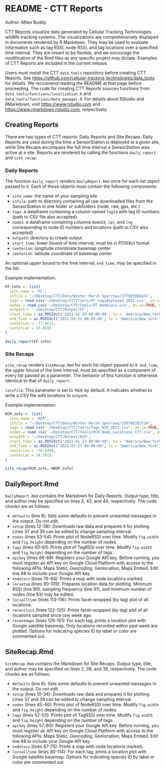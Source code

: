 # README - CTT Reports

Author: Miles Buddy

CTT Reports visualize data generated by Cellular Tracking Technologies wildlife tracking systems. The visualizations are comprehensively displayed in documents
rendered by R Markdown. They may be used to evaluate information such as tag RSSI, node RSSI, and tag locations over a specified time interval. They are meant to
be flexible, and we encourage the modification of the Rmd files as any specific project may dictate. Examples of CTT Reports are included in the current release.

Users must install the CTT ```data_tools``` repository before creating CTT Reports. See https://github.com/cellular-tracking-technologies/data_tools for details. We
reccomend reading the README at that page before proceeding. The code for creating CTT Reports sources functions from ```data_tools/functions/localization.R``` and 
```data_tools/functions/data_manager.R```. For details about RStudio and RMarkdown, visit https://www.rstudio.com and https://www.rmarkdown.rstudio.com, respectively.



## Creating Reports

There are two types of CTT reports: Daily Reports and Site Recaps. Daily Reports are used during the time a SensorStation is deployed at a given site, while 
Site Recaps encompass the full time interval a SensorStation was active at a site. Reports are rendered by calling the functions ```daily_report``` and 
```site_recap```.

### Daily Reports

The function ```daily_report``` renders ```DailyReport.Rmd``` once for each list object passed to it. Each of these objects must contain the following components:

* ```site_name```: the name of your sampling site
* ```infile```: path to directory containing all raw downloaded files from the SensorStation in one folder or subfolders (node, raw, gps, etc.)
* ```tags```: a dataframe containing a column named ```TagId``` with tag ID numbers (path to CSV file also accepted) 
* ```nodes```: a dataframe containing columns ```NodeId```, ```lat```, and ```lng``` corresponding to node ID numbers and locations (path to CSV also accepted)
* ```outpath```: directory to create output
* ```start_time```: lower bound of time interval, must be in POSIXct format
* ```centerLon```: longitude coordinate basemap center
* ```centerLat```: latitude coordinate of basemap center

An optional upper bound to the time interval, ```end_time```, may be specified in the list. 

Example implementation:
```r
FF.info <- list(
  site_name = 'FF',
  infile = '~/Desktop/CTT/Data/Winter Marsh Sparrows/277805DD663C',
  tags = read.csv('~/Desktop/CTT/Tools/FF_tagsdeployed_2021.csv', as.is=TRUE, na.strings = c('NA', "")),
  nodes = read.csv('~/Desktop/CTT/Tools/FF_NodeLocs.csv', as.is=TRUE, na.strings=c("NA", "")),
  outpath = '~/Desktop/CTT/Output/FF',
  start_time = as.POSIXct('2021-02-28 00:00:00', tz = 'America/New_York'),
  end_time = as.POSIXct('2021-03-31 08:00:00', tz = 'America/New_York'), # optional
  centerLon = -77.9615,
  centerLat = 33.8835
)

daily_report(FF.info)
```

### Site Recaps

```site_recap``` renders ```SiteRecap.Rmd``` for each list object passed to it. ```end_time```, the upper bound of the time interval, must be specified as a component
of every list passed as a parameter. The behavior of this function is otherwise identical to that of ```daily_report```. 


```locsfile```: This parameter is set to ```TRUE``` by default. It indicates whether to write a CSV file with locations to ```outpath```.

Example implementation:
```r
RCR.info <- list(
  site_name = 'RCR',
  infile = "~/Desktop/CTT/Data/Winter Marsh Sparrows/32D74E282514",
  tags = read.csv("~/Desktop/CTT/Tools/Tags_RCR_2021.csv", as.is=TRUE, na.strings=c("NA", "")),
  nodes = read.csv('~/Desktop/CTT/Tools/RCR_Node_Locations_CTT.csv', as.is=TRUE, na.strings=c("NA", "")),
  outpath = '~/Desktop/CTT/Output/RCR',
  start_time = as.POSIXct("2021-01-13 00:00:00", tz = "America/New_York"),
  end_time = as.POSIXct("2021-02-27 00:00:00", tz = "America/New_York"),
  centerLon = -76.6369,
  centerLat = 34.7015
)

site_recap(RCR.info, HBSP.info)
```

## DailyReport.Rmd

```DailyReport.Rmd``` contains the Markdown for Daily Reports. Output type, title, and author may be specified on lines 2, 43, and 44, respectively. The code chunks
are as follows:

* ```defaults``` (line 8): Sets some defaults to prevent unwanted messages in the output. Do not edit.
* ```setup``` (lines 12-39): Downloads raw data and prepares it for plotting. Lines 37 and 39 can be edited to change sampling interval.
* ```nodes``` (lines 53-54): Prints plot of NodeRSSI over time. Modify ```fig.width``` and ```fig.height``` depending on the number of nodes.
* ```tags``` (lines 60-61): Prints plot of TagRSSI over time. Modify ```fig.width``` and ```fig.height``` depending on the number of tags.
* ```apikey``` (lines 66-69): Registers your Google API key. Before running, you must regsiter an API key on Google Cloud Platform with access to the following APIs: 
Maps Static, Geocoding, Geolocation, Maps Embed. Edit line 68 to include your Google API key. 
* ```nodelocs``` (lines 76-84): Prints a map with node locations marked. 
* ```locsetup``` (lines 90-109): Prepares location data for plotting. Minimum RSSI (line 90), sampling frequency (line 91), and minimum number of nodes (line 93) may be edited. 
* ```locsalltime``` (lines 113-116): Prints facet-wrapped (by tag) plot of all locations. 
* ```recentlocs``` (lines 122-125): Prints facet-wrapped (by tag) plot of all locations sampled since one week ago. 
* ```recentmaps``` (lines 129-151): For each tag, prints a location plot with Google satellite basemap. Only locations recorded within past week are plotted. Options
for indicating species ID by label or color are commented out. 


## SiteRecap.Rmd 

```SiteRecap.Rmd``` contains the Markdown for Site Recaps. Output type, title, and author may be specified on lines 2, 38, and 39, respectively. The code chunks are as follows:

* ```defaults``` (line 8): Sets some defaults to prevent unwanted messages in the output. Do not edit.
* ```setup``` (lines 10-34): Downloads raw data and prepares it for plotting. Lines 37 and 39 can be edited to change sampling interval.
* ```nodes``` (lines 45-46): Prints plot of NodeRSSI over time. Modify ```fig.width``` and ```fig.height``` depending on the number of nodes.
* ```tags``` (lines 52-53): Prints plot of TagRSSI over time. Modify ```fig.width``` and ```fig.height``` depending on the number of tags.
* ```apikey``` (lines 57-60): Registers your Google API key. Before running, you must regsiter an API key on Google Cloud Platform with access to the following APIs: 
Maps Static, Geocoding, Geolocation, Maps Embed. Edit line 68 to include your Google API key. 
* ```nodelocs``` (lines 67-75): Prints a map with node locations marked. 
* ```locsalltime``` (lines 80-114): For each tag, prints a location plot with Google satellite basemap. Options for indicating species ID by label or color 
are commented out. 






